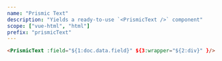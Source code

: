 ```yaml
---
name: "Prismic Text"
description: "Yields a ready-to-use `<PrismicText />` component"
scope: ["vue-html", "html"]
prefix: "prismicText"
---
```


```html
<PrismicText :field="${1:doc.data.field}" ${3:wrapper="${2:div}" }/>
```
